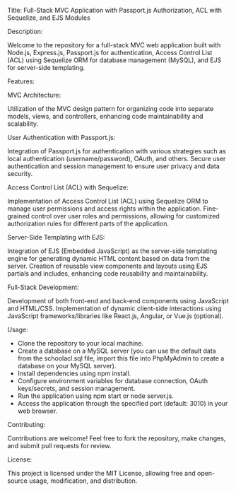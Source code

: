 Title:
Full-Stack MVC Application with Passport.js Authorization, ACL with Sequelize, and EJS Modules

Description:

Welcome to the repository for a full-stack MVC web application built with Node.js, Express.js, Passport.js for authentication, Access Control List (ACL) using Sequelize ORM for database management (MySQL), and EJS for server-side templating.

Features:

MVC Architecture:

Utilization of the MVC design pattern for organizing code into separate models, views, and controllers, enhancing code maintainability and scalability.

User Authentication with Passport.js:

Integration of Passport.js for authentication with various strategies such as local authentication (username/password), OAuth, and others.
Secure user authentication and session management to ensure user privacy and data security.

Access Control List (ACL) with Sequelize:

Implementation of Access Control List (ACL) using Sequelize ORM to manage user permissions and access rights within the application.
Fine-grained control over user roles and permissions, allowing for customized authorization rules for different parts of the application.

Server-Side Templating with EJS:

Integration of EJS (Embedded JavaScript) as the server-side templating engine for generating dynamic HTML content based on data from the server.
Creation of reusable view components and layouts using EJS partials and includes, enhancing code reusability and maintainability.

Full-Stack Development:

Development of both front-end and back-end components using JavaScript and HTML/CSS.
Implementation of dynamic client-side interactions using JavaScript frameworks/libraries like React.js, Angular, or Vue.js (optional).

Usage:

- Clone the repository to your local machine.
- Create a database on a MySQL server (you can use the default data from the schoolacl.sql file, import this file into PhpMyAdmin to create a database on your MySQL server).
- Install dependencies using npm install.
- Configure environment variables for database connection, OAuth keys/secrets, and session management.
- Run the application using npm start or node server.js.
- Access the application through the specified port (default: 3010) in your web browser.

Contributing:

Contributions are welcome! Feel free to fork the repository, make changes, and submit pull requests for review.

License:

This project is licensed under the MIT License, allowing free and open-source usage, modification, and distribution.
